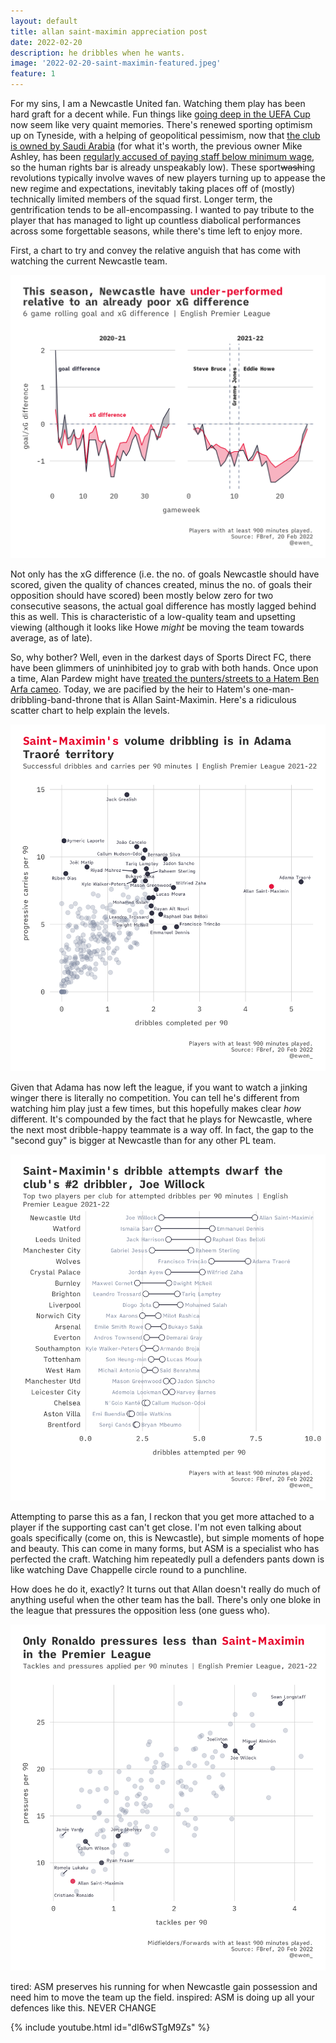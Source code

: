 ```yaml
---
layout: default
title: allan saint-maximin appreciation post
date: 2022-02-20
description: he dribbles when he wants.
image: '2022-02-20-saint-maximin-featured.jpeg'
feature: 1
---
```


For my sins, I am a Newcastle United fan. Watching them play has been hard graft for a decent while. Fun things like [going deep in the UEFA Cup](https://www.uefa.com/uefaeuropaleague/news/025a-0eaac7816be0-7afa86d742fb-1000/) now seem like very quaint memories. There's renewed sporting optimism up on Tyneside, with a helping of geopolitical pessimism, now that [the club is owned by Saudi Arabia](https://www.bbc.co.uk/sport/football/58826899) (for what it's worth, the previous owner Mike Ashley, has been [regularly accused of paying staff below minimum wage](https://www.theguardian.com/business/2020/jul/23/sports-direct-undercover-minimum-wage-mike-ashley), so the human rights bar is already unspeakably low). These sport~~wash~~ing revolutions typically involve waves of new players turning up to appease the new regime and expectations, inevitably taking places off of (mostly) technically limited members of the squad first. Longer term, the gentrification tends to be all-encompassing. I wanted to pay tribute to the player that has managed to light up countless diabolical performances across some forgettable seasons, while there's time left to enjoy more.

First, a chart to try and convey the relative anguish that has come with watching the current Newcastle team.

![A chart demonstrating that Newcastle have under-performed relative to a poor xG difference](/images/2022-02-20-saint-maximin-nufc-xg.png)

Not only has the xG difference (i.e. the no. of goals Newcastle should have scored, given the quality of chances created, minus the no. of goals their opposition should have scored) been mostly below zero for two consecutive seasons, the actual goal difference has mostly lagged behind this as well. This is characteristic of a low-quality team and upsetting viewing (although it looks like Howe _might_ be moving the team towards average, as of late).

So, why bother? Well, even in the darkest days of Sports Direct FC, there have been glimmers of uninhibited joy to grab with both hands. Once upon a time, Alan Pardew might have [treated the punters/streets to a Hatem Ben Arfa cameo](https://www.youtube.com/watch?v=t4Md-P6LPPk). Today, we are pacified by the heir to Hatem's one-man-dribbling-band-throne that is Allan Saint-Maximin. Here's a ridiculous scatter chart to help explain the levels.

![A chart demonstrating that Saint Maximin's dribbling is comparable to Adama Traore's](/images/2022-02-20-saint-maximin-dribble-carries.png)

Given that Adama has now left the league, if you want to watch a jinking winger there is literally no competition. You can tell he's different from watching him play just a few times, but this hopefully makes clear _how_ different. It's compounded by the fact that he plays for Newcastle, where the next most dribble-happy teammate is a way off. In fact, the gap to the "second guy" is bigger at Newcastle than for any other PL team.

![A chart demonstrating that Saint Maximin's dribbling is a lot more than Joe Willock, the next best at the club](/images/2022-02-20-saint-maximin-top-club-dribblers.png)

Attempting to parse this as a fan, I reckon that you get more attached to a player if the supporting cast can't get close. I'm not even talking about goals specifically (come on, this is Newcastle), but simple moments of hope and beauty. This can come in many forms, but ASM is a specialist who has perfected the craft. Watching him repeatedly pull a defenders pants down is like watching Dave Chappelle circle round to a punchline.

How does he do it, exactly? It turns out that Allan doesn't really do much of anything useful when the other team has the ball. There's only one bloke in the league that pressures the opposition less (one guess who).

![A chart demonstrating that Saint Maximin's pressing is almost as bad as Cristiano Ronaldo](/images/2022-02-20-saint-maximin-pressures.png)

tired: ASM preserves his running for when Newcastle gain possession and need him to move the team up the field.
inspired: ASM is doing up all your defences like this. NEVER CHANGE

{% include youtube.html id="dI6wSTgM9Zs" %}
